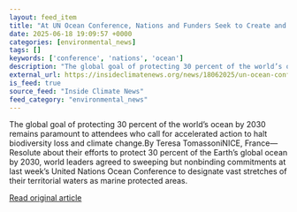 ```yaml
---
layout: feed_item
title: "At UN Ocean Conference, Nations and Funders Seek to Create and Expand Large-Scale Marine Protected Areas"
date: 2025-06-18 19:09:57 +0000
categories: [environmental_news]
tags: []
keywords: ['conference', 'nations', 'ocean']
description: "The global goal of protecting 30 percent of the world’s ocean by 2030 remains paramount to attendees who call for accelerated action to halt biodiversity los..."
external_url: https://insideclimatenews.org/news/18062025/un-ocean-conference-plan-to-expand-large-scale-marine-protected-areas/
is_feed: true
source_feed: "Inside Climate News"
feed_category: "environmental_news"
---
```


The global goal of protecting 30 percent of the world’s ocean by 2030 remains paramount to attendees who call for accelerated action to halt biodiversity loss and climate change.By Teresa TomassoniNICE, France—Resolute about their efforts to protect 30 percent of the Earth&#8217;s global ocean by 2030, world leaders agreed to sweeping but nonbinding commitments at last week&#8217;s United Nations Ocean Conference to designate vast stretches of their territorial waters as marine protected areas.

[Read original article](https://insideclimatenews.org/news/18062025/un-ocean-conference-plan-to-expand-large-scale-marine-protected-areas/)
